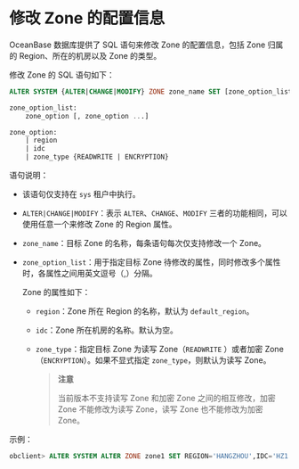 # 修改 Zone 的配置信息

OceanBase 数据库提供了 SQL 语句来修改 Zone 的配置信息，包括 Zone 归属的 Region、所在的机房以及 Zone 的类型。

修改 Zone 的 SQL 语句如下：

```sql
ALTER SYSTEM {ALTER|CHANGE|MODIFY} ZONE zone_name SET [zone_option_list]

zone_option_list:
    zone_option [, zone_option ...]

zone_option:
    | region
    | idc
    | zone_type {READWRITE | ENCRYPTION}
```

语句说明：

* 该语句仅支持在 `sys` 租户中执行。

* `ALTER|CHANGE|MODIFY`：表示 `ALTER`、`CHANGE`、`MODIFY` 三者的功能相同，可以使用任意一个来修改 Zone 的 Region 属性。

* `zone_name`：目标 Zone 的名称，每条语句每次仅支持修改一个 Zone。

* `zone_option_list`：用于指定目标 Zone 待修改的属性，同时修改多个属性时，各属性之间用英文逗号（,）分隔。

  Zone 的属性如下：
  * `region`：Zone 所在 Region 的名称，默认为 `default_region`。

  * `idc`：Zone 所在机房的名称。默认为空。

  * `zone_type`：指定目标 Zone 为读写 Zone（`READWRITE` ）或者加密 Zone（`ENCRYPTION`）。如果不显式指定 `zone_type`，则默认为读写 Zone。

    >**注意**
    >
    >当前版本不支持读写 Zone 和加密 Zone 之间的相互修改，加密 Zone 不能修改为读写 Zone，读写 Zone 也不能修改为加密 Zone。

示例：

```sql
obclient> ALTER SYSTEM ALTER ZONE zone1 SET REGION='HANGZHOU',IDC='HZ1';
```
